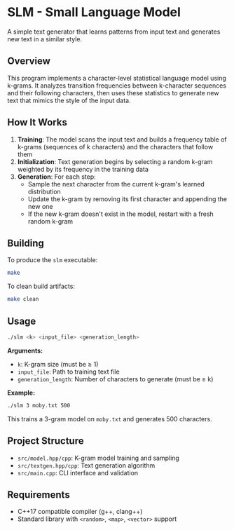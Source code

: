 # SLM - Small Language Model

A simple text generator that learns patterns from input text and generates new text in a similar style.

## Overview

This program implements a character-level statistical language model using k-grams. It analyzes transition frequencies between k-character sequences and their following characters, then uses these statistics to generate new text that mimics the style of the input data.

## How It Works

1. **Training**: The model scans the input text and builds a frequency table of k-grams (sequences of k characters) and the characters that follow them
2. **Initialization**: Text generation begins by selecting a random k-gram weighted by its frequency in the training data
3. **Generation**: For each step:
   - Sample the next character from the current k-gram's learned distribution
   - Update the k-gram by removing its first character and appending the new one
   - If the new k-gram doesn't exist in the model, restart with a fresh random k-gram

## Building

To produce the `slm` executable:

```bash
make
```

To clean build artifacts:

```bash
make clean
```

## Usage

```bash
./slm <k> <input_file> <generation_length>
```

**Arguments:**
- `k`: K-gram size (must be ≥ 1)
- `input_file`: Path to training text file
- `generation_length`: Number of characters to generate (must be ≥ k)

**Example:**
```bash
./slm 3 moby.txt 500
```

This trains a 3-gram model on `moby.txt` and generates 500 characters.

## Project Structure

- `src/model.hpp/cpp`: K-gram model training and sampling
- `src/textgen.hpp/cpp`: Text generation algorithm
- `src/main.cpp`: CLI interface and validation

## Requirements

- C++17 compatible compiler (g++, clang++)
- Standard library with `<random>`, `<map>`, `<vector>` support

